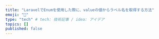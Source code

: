 ```yaml
---
title: "LaravelでEnumを使用した際に、valueの値からラベル名を取得する方法"
emoji: "🦔"
type: "tech" # tech: 技術記事 / idea: アイデア
topics: []
published: false
---
```

